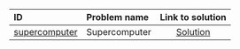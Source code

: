 | ID | Problem name | Link to solution |
|:---|:---|:---:|
| [supercomputer](https://open.kattis.com/problems/supercomputer) | Supercomputer | [Solution](https://github.com/versenyi98/kattis-solutions/tree/main/solutions/supercomputer)|
